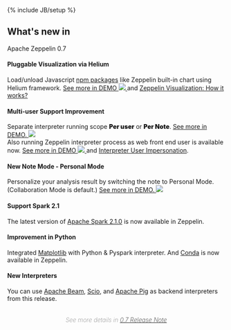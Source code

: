 <!--
Licensed under the Apache License, Version 2.0 (the "License");
you may not use this file except in compliance with the License.
You may obtain a copy of the License at

http://www.apache.org/licenses/LICENSE-2.0

Unless required by applicable law or agreed to in writing, software
distributed under the License is distributed on an "AS IS" BASIS,
WITHOUT WARRANTIES OR CONDITIONS OF ANY KIND, either express or implied.
See the License for the specific language governing permissions and
limitations under the License.
-->
{% include JB/setup %}

<div class="new">
  <div class="container">
    <h2>What's new in</h2>
    <span class="newZeppelin center-block">Apache Zeppelin 0.7</span>
    <div class="border row" style="margin-left:0;margin-right:0;">
      <div class="border col-md-4 col-sm-4">
        <h4>Pluggable Visualization via Helium</h4>
        <div class="viz">
          <p>
            Load/unload Javascript 
            <a href="https://www.npmjs.com/" target="_blank">npm packages</a>
            like Zeppelin built-in chart using Helium framework.
            <a class="thumbnail" href="#thumb">
              See more in DEMO <span><img src="./assets/themes/zeppelin/img/helium.gif" /></span>
            </a>
            and
            <a href="./docs/0.7.0/development/writingzeppelinvisualization.html#how-it-works" target="_blank">Zeppelin Visualization: How it works?</a>
          </p>
        </div>
      </div>
      <div class="border col-md-4 col-sm-4">
        <h4>Multi-user Support Improvement</h4>
        <div class="multi">
        <p>
          Separate interpreter running scope 
          <span style="font-weight: 900; font-style: initial;">Per user</span> or 
          <span style="font-weight: 900; font-style: initial;">Per Note</span>.
          <a class="thumbnail text-center" href="#thumb">
            See more in DEMO.
            <span><img src="./assets/themes/zeppelin/img/scope.gif" style="max-width: 55vw" /></span>
          </a> <br/>
          Also running Zeppelin interpreter process as web front end user is available now. 
          <a class="thumbnail text-center" href="#thumb">
            See more in DEMO
            <span style="top: 230px;"><img src="./assets/themes/zeppelin/img/user-impersonation.gif" style="max-width: 55vw;" /></span>
          </a>
          and 
          <a href="./docs/0.7.0/manual/userimpersonation.html" target="_blank">Interpreter User Impersonation</a>.
        </p>
        </div>
      </div>
      <div class="border col-md-4 col-sm-4">
        <h4>New Note Mode - Personal Mode</h4>
        <div class="personal">
        <p>
          Personalize your analysis result by switching the note to Personal Mode. 
          (Collaboration Mode is default.) 
          <a class="thumbnail text-center personal" href="#thumb">
            See more in DEMO.
            <span><img src="./assets/themes/zeppelin/img/personalize.gif" /></span>
          </a>
        </p>
        </div>
      </div>
    </div>
    <div class="border row" style="margin-left:0;margin-right:0;">
      <div class="border col-md-4 col-sm-4">
        <h4>Support Spark 2.1</h4>
        <p>
          The latest version of <a href="http://spark.apache.org/releases/spark-release-2-1-0.html" target="_blank">Apache Spark 2.1.0</a> is now available in Zeppelin.
        </p>
      </div>
      <div class="border col-md-4 col-sm-4">
        <h4>Improvement in Python</h4>
        <p>
          Integrated
          <a href="./docs/latest/interpreter/python.html#matplotlib-integration" target="_blank">Matplotlib</a>
          with Python & Pyspark interpreter. And 
          <a href="./docs/latest/interpreter/python.html#conda" target="_blank">Conda</a>
          is now available in Zeppelin. 
        </p>
      </div>
      <div class="border col-md-4 col-sm-4">
        <h4>New Interpreters</h4>
        <p>
        You can use
        <a href="https://beam.apache.org/" target="_blank">Apache Beam</a>, 
        <a href="https://github.com/spotify/scio" target="_blank">Scio</a>, and
        <a href="https://pig.apache.org/" target="_blank">Apache Pig</a> as backend interpreters from this release.
        </p>
      </div>
    </div>
    <div class="col-md-12 col-sm-12 col-xs-12 text-center">
      <p style="text-align:center; margin-top: 32px; font-size: 14px; color: gray; font-weight: 200; font-style: italic; padding-bottom: 0;">See more details in 
        <a href="./releases/zeppelin-release-0.7.0.html">0.7 Release Note</a>
      </p>
    </div>
  </div>
</div>

